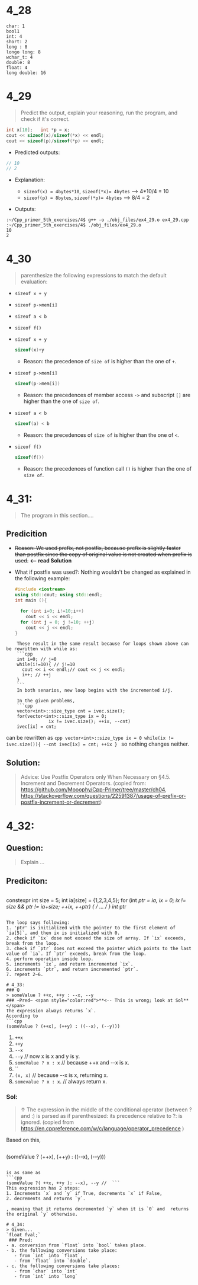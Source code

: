 # 4_28

```
char: 1
bool1
int: 4
short: 2
long : 8
longo long: 8
wchar_t: 4
double: 8
float: 4
long double: 16
```
# 4_29

> Predict the output, explain your reasoning, run the program, and check if it's correct.



```cpp
int x[10];   int *p = x;
cout << sizeof(x)/sizeof(*x) << endl;
cout << sizeof(p)/sizeof(*p) << endl;
```

- Predicted outputs:
```cpp
// 10
// 2
```
- Explanation:
    - `sizeof(x) = 4bytes*10`, `sizeof(*x)= 4bytes` --> 4*10/4 = 10
    - `sizeof(p) = 8bytes`, `sizeof(*p)= 4bytes` --> 8/4 = 2

- Outputs:
```terminal
:~/Cpp_primer_5th_exercises/4$ g++ -o ./obj_files/ex4_29.o ex4_29.cpp
:~/Cpp_primer_5th_exercises/4$ ./obj_files/ex4_29.o
10
2
```

# 4_30
> parenthesize the following expressions to match the default evaluation:
- `sizeof x + y`
- `sizeof p->mem[i]`
- `sizeof a < b`
- `sizeof f()`

- `sizeof x + y`
    ```cpp
    sizeof(x)+y
    ```
    - Reason: the precedence of `size of` is higher than the one of `+`.
- `sizeof p->mem[i]`
    ```cpp
    sizeof(p->mem[i])
    ```
    - Reason: the precedences of member access `->` and subscript `[]` are higher than the one of `size of`.

- `sizeof a < b`
    ```cpp
    sizeof(a) < b
    ```
    - Reason: the precedences of `size of` is higher than the one of `<`.

- `sizeof f()`
    ```cpp
    sizeof(f())
    ```
    - Reason: the precedences of function call `()` is higher than the one of `size of`.
# 4_31:

>The program in this section....

## Predicition

- ~~Reason: We used prefix, not postfix, because prefix is slightly faster than postfix since the copy of original value is not created when prefix is used.~~ **<-- read Solution**
- What if postfix was used?: Nothing wouldn't be changed as explained in the following example:

    ```cpp
    #include <iostream>
    using std::cout; using std::endl;
    int main (){

      for (int i=0; i!=10;i++)
        cout << i << endl;
      for (int j = 0; j !=10; ++j)
        cout << j << endl;
    }
```
    These result in the same result because for loops shown above can be rewritten with while as:
    ```cpp
    int i=0; // j=0
    while(i!=10){ // j!=10
      cout << i << endl;// cout << j << endl;
      i++; // ++j
    }
    ```
    In both senarios, new loop begins with the incremented i/j.
    
    In the given problems,
    ```cpp
    vector<int>::size_type cnt = ivec.size();
    for(vector<int>::size_type ix = 0;
                ix != ivec.size(); ++ix, --cnt)
    ivec[ix] = cnt;
  ```  
  can be rewritten as
    ```cpp
    vector<int>::size_type ix = 0
    while(ix != ivec.size()){
      --cnt
      ivec[ix] = cnt;
      ++ix
    }
    ```
  so nothing changes neither.
## Solution:
> Advice: Use Postfix Operators only When Necessary on §4.5. Increment and Decrement Operators.
(copied from: <https://github.com/Mooophy/Cpp-Primer/tree/master/ch04>, <https://stackoverflow.com/questions/22591387/usage-of-prefix-or-postfix-increment-or-decrement>)

# 4_32:
## Question:
> Explain ...
## Prediciton:

>```cpp
constexpr int size = 5;
int ia[size] = {1,2,3,4,5};
for (int *ptr = ia, ix = 0;
     ix != size && ptr != ia+size;
     ++ix, ++ptr)   { /* ...   */ }
int* ptr
```

The loop says following:
1. 'ptr' is initialized with the pointer to the first element of `ia[5]`, and then ix is initialized with 0.
2. check if `ix` dose not exceed the size of array. If `ix` exceeds, break from the loop.
3. check if `ptr` does not exceed the pointer which points to the last value of `ia`. If `ptr` exceeds, break from the loop.
4. perform operation inside loop.
5. increments `ix`, and return incremented `ix`.
6. increments `ptr`, and return incremented `ptr`.
7. repeat 2~6.

# 4_33:
### Q
> someValue ? ++x, ++y : --x, --y
### ~Pred~ <span style="color:red">**<-- This is wrong; look at Sol**</span>
The expression always returns `x`.
According to
```cpp
(someValue ? (++x), (++y) : ((--x), (--y)))
```
1. `++x`
2. `++y`
3. `--x`
4. `--y` // now x is x and y is y.
5. `someValue ? x : x` // because ++x and --x is x.
6. ``
6. `(x, x)` // because --x is x, returning x.
7. `somevalue ? x : x`. // always return x.

### Sol:
> ↑ The expression in the middle of the conditional operator (between ? and :) is parsed as if parenthesized: its precedence relative to ?: is ignored. (copied from <https://en.cppreference.com/w/c/language/operator_precedence> )

Based on this,

>```cpp
(someValue ? (++x), (++y) : ((--x), (--y)))
 ```

 is as same as
 ```cpp
(someValue ?( ++x, ++y ): --x), --y //  ```
 This expression has 2 steps:
 1. Increments `x` and `y` if True, decrements `x` if False,
 2. decrements and returns `y`.

 , meaning that it returns decremented `y` when it is `0` and  returns the original `y` otherwise.

 # 4_34:
> Given...
`float fval;`
  ### Pred:
- a. conversion from `float` into `bool` takes place.
- b. the following conversions take place:
    - from `int` into `float`,
    - from `float` into `double`.
- c. the following conversions take places:
    - from `char` into `int`
    - from `int` into `long`

